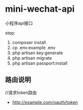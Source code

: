 # mini-wechat-api
小程序api接口

step:
1. composer install
2. cp .env.example .env
3. php artisan key:generate
4. php artisan migrate
5. php artisan passport:install

## 路由说明
//请求token路由
* http://example.com/oauth/token
